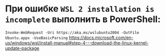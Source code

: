 # При ошибке `WSL 2 installation is incomplete` выполнить в PowerShell:
`Invoke-WebRequest -Uri https://aka.ms/wslubuntu2004 -OutFile Ubuntu.appx -UseBasicParsing`
https://docs.microsoft.com/en-us/windows/wsl/install-manual#step-4---download-the-linux-kernel-update-package
